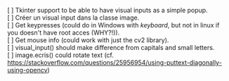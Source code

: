 [ ] Tkinter support to be able to have visual inputs as a simple popup.<br/>
[ ] Créer un visual input dans la classe image.<br/>
[ ] Get keypresses (could do in Windows with _keyboard_, but not in linux if you doesn't have root acces (WHY?!)).<br/>
[ ] Get mouse info (could work with just the cv2 library).<br/>
[ ] visual_input() should make difference from capitals and small letters.<br/>
[ ] image.ecris() could rotate text (cf. https://stackoverflow.com/questions/25956954/using-puttext-diagonally-using-opencv)